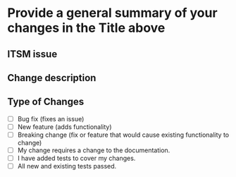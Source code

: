 # Provide a general summary of your changes in the Title above

## ITSM issue

## Change description

## Type of Changes

<!--- What types of changes does your code introduce? Put an `x` in all the boxes that apply: -->
- [ ] Bug fix (fixes an issue)
- [ ] New feature (adds functionality)
- [ ] Breaking change (fix or feature that would cause existing functionality to change)
- [ ] My change requires a change to the documentation.
- [ ] I have added tests to cover my changes.
- [ ] All new and existing tests passed.
